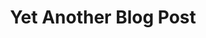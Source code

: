 ---
sort: 1
title: Yet Another Blog Post
content: <p>Wowza!</p>
link: null
thumbnail: https://6c706l48.media.zestyio.com/zestyburgerlogo.png
publish_date: 2018-07-11
zuid: 18-6a3565c-5dh103
item_zuid: /-/basic-content/7-6a0c20e-crc95d.json
version_zuid: 9-6a35658-9x17hm
version_num: 2
publish_at: 2018-07-12 23:29:32
take_offline_at: null
---